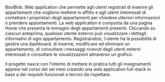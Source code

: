 BoolBnb. Web application che permette agli utenti registrati di inserire gli appartamenti che vogliono mettere in affitto e agli utenti interessati di contattare i proprietari degli appartamenti
per chiedere ulteriori informazioni o prendere appuntamenti. 
La web application è composta da una pagina Home che presenta le immagini degli appartamenti presenti. Cliccando su ciascun anteprima, qualsiasi utente esterno può visualizzare i dettagli informativi di ogni appartamento. Registrandosi, l'utente ha la possibilità di gestire una dashboard, di inserire, modificare ed eliminare un appartamento, di consultare i messaggi ricevuti dagli utenti esterni interessati e consultare le visualizzazioni attraverso un grafico.

Il progetto nasce con l'intento di mettere in pratica tutti gli insegnamenti appresi nel corso dei sei mesi creando una web application full-stack in base a dei requisiti funzionali e tecnici da rispettare.
